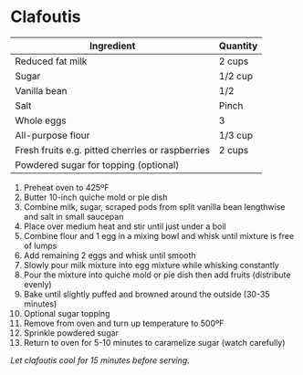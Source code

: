 Clafoutis
=========

Ingredient | Quantity
---|---
Reduced fat milk | 2 cups
Sugar | 1/2 cup
Vanilla bean | 1/2
Salt | Pinch
Whole eggs | 3
All-purpose flour | 1/3 cup
Fresh fruits e.g. pitted cherries or raspberries | 2 cups
Powdered sugar for topping (optional) |

1. Preheat oven to 425ºF
2. Butter 10-inch quiche mold or pie dish
3. Combine milk, sugar, scraped pods from split vanilla bean lengthwise and salt in small saucepan
4. Place over medium heat and stir until just under a boil
5. Combine flour and 1 egg in a mixing bowl and whisk until mixture is free of lumps
6. Add remaining 2 eggs and whisk until smooth
7. Slowly pour milk mixture into egg mixture while whisking constantly
8. Pour the mixture into quiche mold or pie dish then add fruits (distribute evenly)
9. Bake until slightly puffed and browned around the outside (30-35 minutes)
10. Optional sugar topping
  1. Remove from oven and turn up temperature to 500ºF
  2. Sprinkle powdered sugar
  3. Return to oven for 5-10 minutes to caramelize sugar (watch carefully)

*Let clafoutis cool for 15 minutes before serving.*
